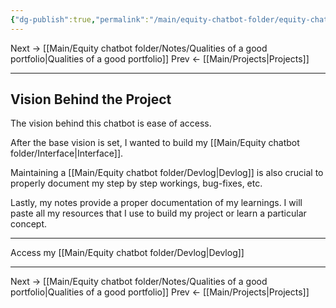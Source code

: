 ```yaml
---
{"dg-publish":true,"permalink":"/main/equity-chatbot-folder/equity-chatbot-assistant/"}
---
```


Next -> [[Main/Equity chatbot folder/Notes/Qualities of a good portfolio\|Qualities of a good portfolio]]
Prev <- [[Main/Projects\|Projects]]

---

## Vision Behind the Project

The vision behind this chatbot is ease of access. 



After the base vision is set, I wanted to build my [[Main/Equity chatbot folder/Interface\|Interface]]. 

Maintaining a [[Main/Equity chatbot folder/Devlog\|Devlog]] is also crucial to properly document my step by step workings, bug-fixes, etc. 

Lastly, my notes provide a proper documentation of my learnings. I will paste all my resources that I use to build my project or learn a particular concept. 




---

Access my [[Main/Equity chatbot folder/Devlog\|Devlog]] 

---
Next -> [[Main/Equity chatbot folder/Notes/Qualities of a good portfolio\|Qualities of a good portfolio]]
Prev <- [[Main/Projects\|Projects]]